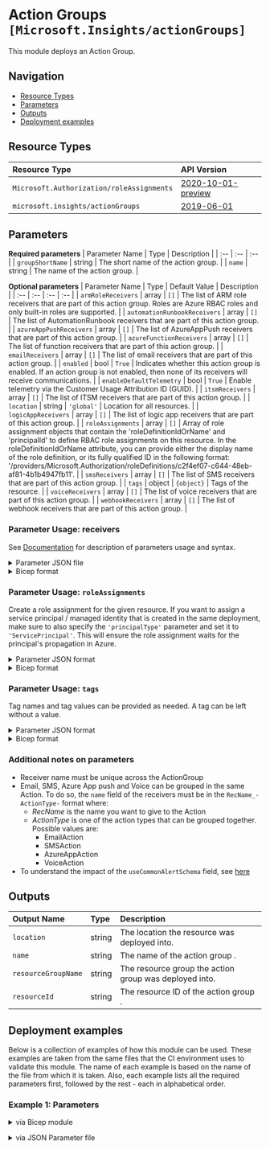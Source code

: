 # Action Groups `[Microsoft.Insights/actionGroups]`

This module deploys an Action Group.

## Navigation

- [Resource Types](#Resource-Types)
- [Parameters](#Parameters)
- [Outputs](#Outputs)
- [Deployment examples](#Deployment-examples)

## Resource Types

| Resource Type | API Version |
| :-- | :-- |
| `Microsoft.Authorization/roleAssignments` | [2020-10-01-preview](https://docs.microsoft.com/en-us/azure/templates/Microsoft.Authorization/2020-10-01-preview/roleAssignments) |
| `microsoft.insights/actionGroups` | [2019-06-01](https://docs.microsoft.com/en-us/azure/templates/microsoft.insights/2019-06-01/actionGroups) |

## Parameters

**Required parameters**
| Parameter Name | Type | Description |
| :-- | :-- | :-- |
| `groupShortName` | string | The short name of the action group. |
| `name` | string | The name of the action group. |

**Optional parameters**
| Parameter Name | Type | Default Value | Description |
| :-- | :-- | :-- | :-- |
| `armRoleReceivers` | array | `[]` | The list of ARM role receivers that are part of this action group. Roles are Azure RBAC roles and only built-in roles are supported. |
| `automationRunbookReceivers` | array | `[]` | The list of AutomationRunbook receivers that are part of this action group. |
| `azureAppPushReceivers` | array | `[]` | The list of AzureAppPush receivers that are part of this action group. |
| `azureFunctionReceivers` | array | `[]` | The list of function receivers that are part of this action group. |
| `emailReceivers` | array | `[]` | The list of email receivers that are part of this action group. |
| `enabled` | bool | `True` | Indicates whether this action group is enabled. If an action group is not enabled, then none of its receivers will receive communications. |
| `enableDefaultTelemetry` | bool | `True` | Enable telemetry via the Customer Usage Attribution ID (GUID). |
| `itsmReceivers` | array | `[]` | The list of ITSM receivers that are part of this action group. |
| `location` | string | `'global'` | Location for all resources. |
| `logicAppReceivers` | array | `[]` | The list of logic app receivers that are part of this action group. |
| `roleAssignments` | array | `[]` | Array of role assignment objects that contain the 'roleDefinitionIdOrName' and 'principalId' to define RBAC role assignments on this resource. In the roleDefinitionIdOrName attribute, you can provide either the display name of the role definition, or its fully qualified ID in the following format: '/providers/Microsoft.Authorization/roleDefinitions/c2f4ef07-c644-48eb-af81-4b1b4947fb11'. |
| `smsReceivers` | array | `[]` | The list of SMS receivers that are part of this action group. |
| `tags` | object | `{object}` | Tags of the resource. |
| `voiceReceivers` | array | `[]` | The list of voice receivers that are part of this action group. |
| `webhookReceivers` | array | `[]` | The list of webhook receivers that are part of this action group. |


### Parameter Usage: receivers

See [Documentation](https://docs.microsoft.com/en-us/azure/templates/microsoft.insights/2019-06-01/actiongroups) for description of parameters usage and syntax.

<details>

<summary>Parameter JSON file</summary>

```json
"emailReceivers": {
    "value": [
        {
            "name": "TestUser_-EmailAction-",
            "emailAddress": "test.user@testcompany.com",
            "useCommonAlertSchema": true
        },
        {
            "name": "TestUser2",
            "emailAddress": "test.user2@testcompany.com",
            "useCommonAlertSchema": true
        }
    ]
},
"smsReceivers": {
    "value": [
        {
            "name": "TestUser_-SMSAction-",
            "countryCode": "1",
            "phoneNumber": "2345678901"
        }
    ]
}
```

</details>

<details>

<summary>Bicep format</summary>

```bicep
emailReceivers: [
    {
        name: 'TestUser_-EmailAction-'
        emailAddress: 'test.user@testcompany.com'
        useCommonAlertSchema: true
    }
    {
        name: 'TestUser2'
        emailAddress: 'test.user2@testcompany.com'
        useCommonAlertSchema: true
    }
]
smsReceivers: [
    {
        name: 'TestUser_-SMSAction-'
        countryCode: '1'
        phoneNumber: '2345678901'
    }
]
```

</details>
<p>

### Parameter Usage: `roleAssignments`

Create a role assignment for the given resource. If you want to assign a service principal / managed identity that is created in the same deployment, make sure to also specify the `'principalType'` parameter and set it to `'ServicePrincipal'`. This will ensure the role assignment waits for the principal's propagation in Azure.

<details>

<summary>Parameter JSON format</summary>

```json
"roleAssignments": {
    "value": [
        {
            "roleDefinitionIdOrName": "Reader",
            "description": "Reader Role Assignment",
            "principalIds": [
                "12345678-1234-1234-1234-123456789012", // object 1
                "78945612-1234-1234-1234-123456789012" // object 2
            ]
        },
        {
            "roleDefinitionIdOrName": "/providers/Microsoft.Authorization/roleDefinitions/c2f4ef07-c644-48eb-af81-4b1b4947fb11",
            "principalIds": [
                "12345678-1234-1234-1234-123456789012" // object 1
            ],
            "principalType": "ServicePrincipal"
        }
    ]
}
```

</details>

<details>

<summary>Bicep format</summary>

```bicep
roleAssignments: [
    {
        roleDefinitionIdOrName: 'Reader'
        description: 'Reader Role Assignment'
        principalIds: [
            '12345678-1234-1234-1234-123456789012' // object 1
            '78945612-1234-1234-1234-123456789012' // object 2
        ]
    }
    {
        roleDefinitionIdOrName: '/providers/Microsoft.Authorization/roleDefinitions/c2f4ef07-c644-48eb-af81-4b1b4947fb11'
        principalIds: [
            '12345678-1234-1234-1234-123456789012' // object 1
        ]
        principalType: 'ServicePrincipal'
    }
]
```

</details>
<p>

### Parameter Usage: `tags`

Tag names and tag values can be provided as needed. A tag can be left without a value.

<details>

<summary>Parameter JSON format</summary>

```json
"tags": {
    "value": {
        "Environment": "Non-Prod",
        "Contact": "test.user@testcompany.com",
        "PurchaseOrder": "1234",
        "CostCenter": "7890",
        "ServiceName": "DeploymentValidation",
        "Role": "DeploymentValidation"
    }
}
```

</details>

<details>

<summary>Bicep format</summary>

```bicep
tags: {
    Environment: 'Non-Prod'
    Contact: 'test.user@testcompany.com'
    PurchaseOrder: '1234'
    CostCenter: '7890'
    ServiceName: 'DeploymentValidation'
    Role: 'DeploymentValidation'
}
```

</details>
<p>

### Additional notes on parameters

- Receiver name must be unique across the ActionGroup
- Email, SMS, Azure App push and Voice can be grouped in the same Action. To do so, the `name` field of the receivers must be in the `RecName_-ActionType-` format where:
  - _RecName_ is the name you want to give to the Action
  - _ActionType_ is one of the action types that can be grouped together. Possible values are:
    - EmailAction
    - SMSAction
    - AzureAppAction
    - VoiceAction
- To understand the impact of the `useCommonAlertSchema` field, see [here](https://docs.microsoft.com/en-us/azure/azure-monitor/platform/alerts-common-schema)

## Outputs

| Output Name | Type | Description |
| :-- | :-- | :-- |
| `location` | string | The location the resource was deployed into. |
| `name` | string | The name of the action group . |
| `resourceGroupName` | string | The resource group the action group was deployed into. |
| `resourceId` | string | The resource ID of the action group . |

## Deployment examples

Below is a collection of examples of how this module can be used. These examples are taken from the same files that the CI environment uses to validate this module. The name of each example is based on the name of the file from which it is taken. Also, each example lists all the required parameters first, followed by the rest - each in alphabetical order.

<h3>Example 1: Parameters</h3>

<details>

<summary>via Bicep module</summary>

```bicep
module actionGroups './Microsoft.Insights/actionGroups/deploy.bicep' = {
  name: '${uniqueString(deployment().name)}-actionGroups'
  params: {
    // Required parameters
    groupShortName: 'azagweux001'
    name: '<<namePrefix>>-az-ag-x-001'
    // Non-required parameters
    emailReceivers: [
      {
        emailAddress: 'test.user@testcompany.com'
        name: 'TestUser_-EmailAction-'
        useCommonAlertSchema: true
      }
      {
        emailAddress: 'test.user2@testcompany.com'
        name: 'TestUser2'
        useCommonAlertSchema: true
      }
    ]
    roleAssignments: [
      {
        principalIds: [
          '<<deploymentSpId>>'
        ]
        roleDefinitionIdOrName: 'Reader'
      }
    ]
    smsReceivers: [
      {
        countryCode: '1'
        name: 'TestUser_-SMSAction-'
        phoneNumber: '2345678901'
      }
    ]
  }
}
```

</details>
<p>

<details>

<summary>via JSON Parameter file</summary>

```json
{
  "$schema": "https://schema.management.azure.com/schemas/2019-04-01/deploymentParameters.json#",
  "contentVersion": "1.0.0.0",
  "parameters": {
    // Required parameters
    "groupShortName": {
      "value": "azagweux001"
    },
    "name": {
      "value": "<<namePrefix>>-az-ag-x-001"
    },
    // Non-required parameters
    "emailReceivers": {
      "value": [
        {
          "emailAddress": "test.user@testcompany.com",
          "name": "TestUser_-EmailAction-",
          "useCommonAlertSchema": true
        },
        {
          "emailAddress": "test.user2@testcompany.com",
          "name": "TestUser2",
          "useCommonAlertSchema": true
        }
      ]
    },
    "roleAssignments": {
      "value": [
        {
          "principalIds": [
            "<<deploymentSpId>>"
          ],
          "roleDefinitionIdOrName": "Reader"
        }
      ]
    },
    "smsReceivers": {
      "value": [
        {
          "countryCode": "1",
          "name": "TestUser_-SMSAction-",
          "phoneNumber": "2345678901"
        }
      ]
    }
  }
}
```

</details>
<p>
